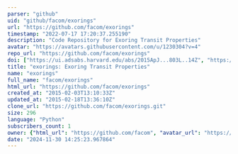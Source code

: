 ```yaml
---
parser: "github"
uid: "github/facom/exorings"
url: "https://github.com/facom/exorings"
timestamp: "2022-07-17 17:20:37.255190"
description: "Code Repository for Exoring Transit Properties"
avatar: "https://avatars.githubusercontent.com/u/1230304?v=4"
repo_url: "https://github.com/facom/exorings"
doi: ["https://ui.adsabs.harvard.edu/abs/2015ApJ...803L..14Z", "https://ui.adsabs.harvard.edu/abs/2017ascl.soft03008Z/abstract"]
title: "exorings: Exoring Transit Properties"
name: "exorings"
full_name: "facom/exorings"
html_url: "https://github.com/facom/exorings"
created_at: "2015-02-03T13:10:33Z"
updated_at: "2015-02-18T13:36:10Z"
clone_url: "https://github.com/facom/exorings.git"
size: 296
language: "Python"
subscribers_count: 1
owner: {"html_url": "https://github.com/facom", "avatar_url": "https://avatars.githubusercontent.com/u/1230304?v=4", "login": "facom", "type": "User"}
date: "2024-11-30 14:25:23.967864"
---
```

